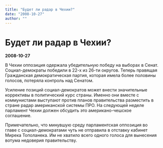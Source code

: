 ```yaml
---
title: "Будет ли радар в Чехии?"
date: "2008-10-27"
author: ""
---
```


# Будет ли радар в Чехии?

**2008-10-27** 

В Чехии оппозиция одержала убедительную победу на выборах в Сенат. Социал-демократы победили в 22-х из 26-ти округов. Теперь правящая Гражданская демократическая партия, которая имела более половины голосов, потеряла контроль над Сенатом.

Усиление позиций социал-демократов может внести значительные коррективы в политический курс страны. Именно они вместе с коммунистами выступают против планов правительства разместить в стране радар американской системы ПРО. На следующей неделе парламент Чехии должен обсудить это американо-чешское соглашение.

Примечательно, что минувшую среду парламентская оппозиция во главе с социал-демократами чуть не отправила в отставку кабинет Мирека Тополанека. Им не хватило всего одного голоса для вынесения вотума недоверия правительству.